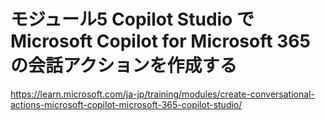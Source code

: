 # モジュール5 Copilot Studio で Microsoft Copilot for Microsoft 365 の会話アクションを作成する

https://learn.microsoft.com/ja-jp/training/modules/create-conversational-actions-microsoft-copilot-microsoft-365-copilot-studio/

